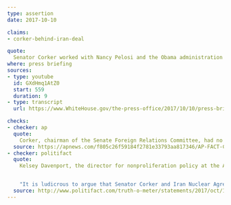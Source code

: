 ```yaml
---
type: assertion
date: 2017-10-10

claims:
- corker-behind-iran-deal

quote:
  Senator Corker worked with Nancy Pelosi and the Obama administration to pave the way for that legislation and basically rolled out the red carpet for the Iran deal.
where: press briefing
sources:
- type: youtube
  id: GXdHmq1AtZ0
  start: 559
  duration: 9
- type: transcript
  url: https://www.WhiteHouse.gov/the-press-office/2017/10/10/press-briefing-press-secretary-sarah-sanders-10102017-21

checks:
- checker: ap
  quote:
    Corker, chairman of the Senate Foreign Relations Committee, had no role in crafting the 2015 international agreement forged by the U.S. and other world powers to constrain Iran's ability to build a nuclear arsenal. Corker was a vocal opponent of the accord and argued President Barack Obama should have made the seven-nation pact a treaty subject to approval by the Senate.
  source: https://apnews.com/f805c26f59184f2781e33793aa817346/AP-FACT-CHECK:-WH-wrong-in-saying-Corker-behind-Iran-deal
- checker: politifact
  quote:
    Kelsey Davenport, the director for nonproliferation policy at the Arms Control Association, also said the Trump administration was way off the mark.


    "It is ludicrous to argue that Senator Corker and Iran Nuclear Agreement Review Act are responsible for delivering the nuclear deal with Iran," she said. "If anything, (the law) nearly prevented the deal's implementation and undermined the agreement."
  source: http://www.politifact.com/truth-o-meter/statements/2017/oct/12/donald-trump/sen-bob-corker-responsible-iran-deal-donald-trump-/
---
```

